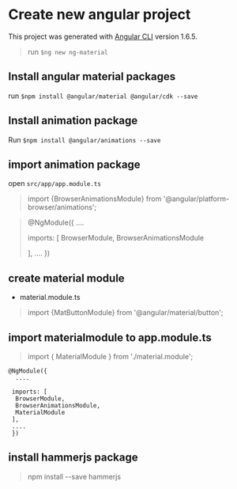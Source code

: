 # Create new angular project

This project was generated with [Angular CLI](https://github.com/angular/angular-cli) version 1.6.5.
> run `$ng new ng-material`

## Install angular material packages

run `$npm install @angular/material @angular/cdk --save`

## Install animation package

Run `$npm install @angular/animations --save` 

## import animation package

open `src/app/app.module.ts` 
> import {BrowserAnimationsModule} from '@angular/platform-browser/animations';

>@NgModule({
>  ....
>
>  imports: [
>    BrowserModule,
>    BrowserAnimationsModule
>    
>  ],
>  ....
> })

## create material module

+ material.module.ts
> import {MatButtonModule} from '@angular/material/button';

## import materialmodule to app.module.ts

>import { MaterialModule } from './material.module';
```
@NgModule({
  ....

 imports: [
  BrowserModule,
  BrowserAnimationsModule,
  MaterialModule
 ],
 ....
 })
```
## install hammerjs package

> npm install --save hammerjs